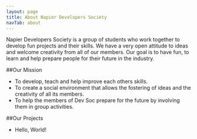 ```yaml
---
layout: page
title: About Napier Developers Society
navTab: about
---
```


Napier Developers Society is a group of students who work together to develop fun projects and their skills. We have a very open attitude to ideas and welcome creativity from all of our members. Our goal is to have fun, to learn and help prepare people for their future in the industry.

##Our Mission

* To develop, teach and help improve each others skills.
* To create a social environment that allows the fostering of ideas and the creativity of all its members.
* To help the members of Dev Soc prepare for the future by involving them in group activities.

##Our Projects
* Hello, World!
